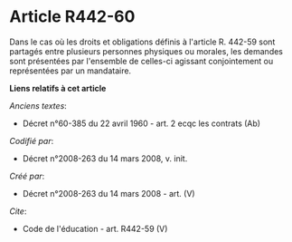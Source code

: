 # Article R442-60

Dans le cas où les droits et obligations définis à l'article R. 442-59 sont partagés entre plusieurs personnes physiques ou
morales, les demandes sont présentées par l'ensemble de celles-ci agissant conjointement ou représentées par un mandataire.

**Liens relatifs à cet article**

_Anciens textes_:

  - Décret n°60-385 du 22 avril 1960 - art. 2 ecqc les contrats (Ab)

_Codifié par_:

  - Décret n°2008-263 du 14 mars 2008, v. init.

_Créé par_:

  - Décret n°2008-263 du 14 mars 2008 - art. (V)

_Cite_:

  - Code de l'éducation - art. R442-59 (V)
